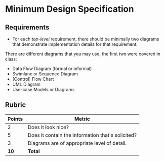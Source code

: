 # Minimum Design Specification

## Requirements
* For each _top-level_ requirement, there should be minimally two diagrams that demonstrate implementation details for that requirement.

There are different diagrams that you may use, the first two were covered in class:
* Data Flow Diagram (formal or informal)
* Swimlane or Sequence Diagram
* (Control) Flow Chart
* UML Diagram
* Use-case Models or Diagrams

## Rubric
| Points | Metric                                            |
| ------ | ------------------------------------------------- |
| 2      | Does it look nice?                                |
| 5      | Does it contain the information that's solicited? |
| 3      | Diagrams are of appropriate level of detail.      |
| **10** | **Total**                                         |
